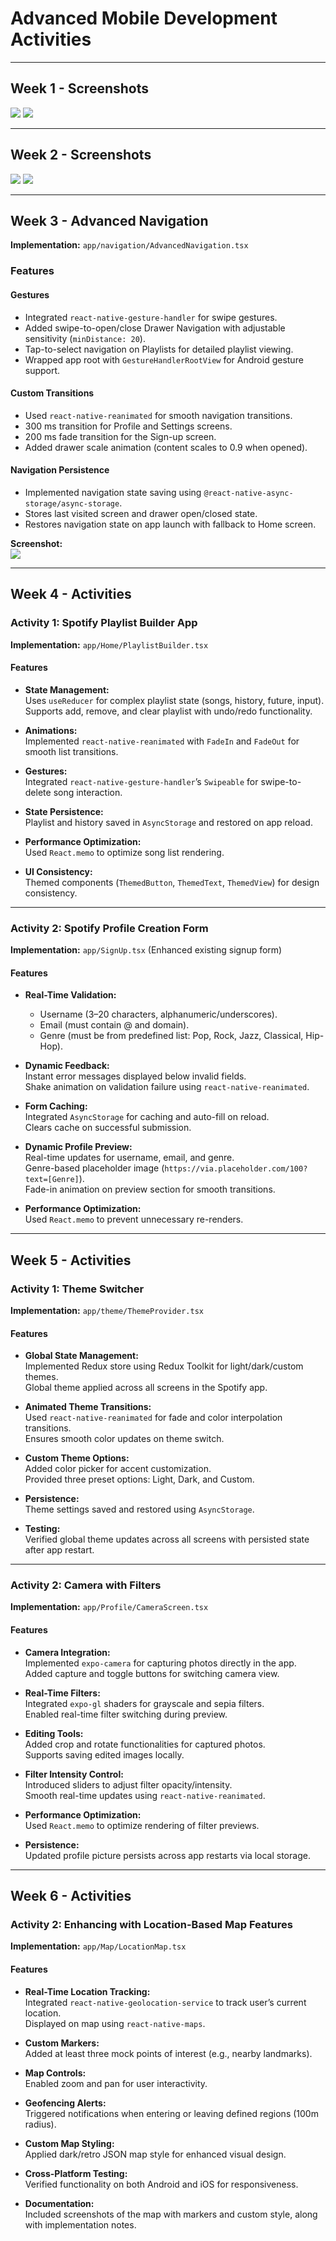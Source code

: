# Advanced Mobile Development Activities

---

## Week 1 - Screenshots
![](https://github.com/23102349-dotcom/advmobdev/blob/main/Screenshot/Image_20250829_134629_521.png?raw=true)
![](https://github.com/23102349-dotcom/advmobdev/blob/main/Screenshot/Image_20250829_134629_656.png?raw=true)

---

## Week 2 - Screenshots
![](https://github.com/23102349-dotcom/advmobdev/blob/main/Screenshot/ca61db9f-9cf2-4dcd-bd01-b43f00a2f831.jpg?raw=true)
![](https://github.com/23102349-dotcom/advmobdev/blob/main/Screenshot/7c87a5bd-b9e1-400d-8ce1-01dbc1dc3ef7.jpg?raw=true)

---

## Week 3 - Advanced Navigation

**Implementation:** `app/navigation/AdvancedNavigation.tsx`

### Features

#### Gestures
- Integrated `react-native-gesture-handler` for swipe gestures.  
- Added swipe-to-open/close Drawer Navigation with adjustable sensitivity (`minDistance: 20`).  
- Tap-to-select navigation on Playlists for detailed playlist viewing.  
- Wrapped app root with `GestureHandlerRootView` for Android gesture support.

#### Custom Transitions
- Used `react-native-reanimated` for smooth navigation transitions.  
- 300 ms transition for Profile and Settings screens.  
- 200 ms fade transition for the Sign-up screen.  
- Added drawer scale animation (content scales to 0.9 when opened).

#### Navigation Persistence
- Implemented navigation state saving using `@react-native-async-storage/async-storage`.  
- Stores last visited screen and drawer open/closed state.  
- Restores navigation state on app launch with fallback to Home screen.

**Screenshot:**  
![](https://github.com/23102349-dotcom/advmobdev/blob/main/Screenshot/db0754ef-dca9-4072-a3e3-f957724f6aac.jpg?raw=true)

---

## Week 4 - Activities

### Activity 1: Spotify Playlist Builder App
**Implementation:** `app/Home/PlaylistBuilder.tsx`

#### Features
- **State Management:**  
  Uses `useReducer` for complex playlist state (songs, history, future, input).  
  Supports add, remove, and clear playlist with undo/redo functionality.

- **Animations:**  
  Implemented `react-native-reanimated` with `FadeIn` and `FadeOut` for smooth list transitions.

- **Gestures:**  
  Integrated `react-native-gesture-handler`’s `Swipeable` for swipe-to-delete song interaction.

- **State Persistence:**  
  Playlist and history saved in `AsyncStorage` and restored on app reload.

- **Performance Optimization:**  
  Used `React.memo` to optimize song list rendering.

- **UI Consistency:**  
  Themed components (`ThemedButton`, `ThemedText`, `ThemedView`) for design consistency.

---

### Activity 2: Spotify Profile Creation Form
**Implementation:** `app/SignUp.tsx` (Enhanced existing signup form)

#### Features
- **Real-Time Validation:**  
  - Username (3–20 characters, alphanumeric/underscores).  
  - Email (must contain @ and domain).  
  - Genre (must be from predefined list: Pop, Rock, Jazz, Classical, Hip-Hop).

- **Dynamic Feedback:**  
  Instant error messages displayed below invalid fields.  
  Shake animation on validation failure using `react-native-reanimated`.

- **Form Caching:**  
  Integrated `AsyncStorage` for caching and auto-fill on reload.  
  Clears cache on successful submission.

- **Dynamic Profile Preview:**  
  Real-time updates for username, email, and genre.  
  Genre-based placeholder image (`https://via.placeholder.com/100?text=[Genre]`).  
  Fade-in animation on preview section for smooth transitions.

- **Performance Optimization:**  
  Used `React.memo` to prevent unnecessary re-renders.

---

## Week 5 - Activities

### Activity 1: Theme Switcher
**Implementation:** `app/theme/ThemeProvider.tsx`

#### Features
- **Global State Management:**  
  Implemented Redux store using Redux Toolkit for light/dark/custom themes.  
  Global theme applied across all screens in the Spotify app.

- **Animated Theme Transitions:**  
  Used `react-native-reanimated` for fade and color interpolation transitions.  
  Ensures smooth color updates on theme switch.

- **Custom Theme Options:**  
  Added color picker for accent customization.  
  Provided three preset options: Light, Dark, and Custom.

- **Persistence:**  
  Theme settings saved and restored using `AsyncStorage`.

- **Testing:**  
  Verified global theme updates across all screens with persisted state after app restart.

---

### Activity 2: Camera with Filters
**Implementation:** `app/Profile/CameraScreen.tsx`

#### Features
- **Camera Integration:**  
  Implemented `expo-camera` for capturing photos directly in the app.  
  Added capture and toggle buttons for switching camera view.

- **Real-Time Filters:**  
  Integrated `expo-gl` shaders for grayscale and sepia filters.  
  Enabled real-time filter switching during preview.

- **Editing Tools:**  
  Added crop and rotate functionalities for captured photos.  
  Supports saving edited images locally.

- **Filter Intensity Control:**  
  Introduced sliders to adjust filter opacity/intensity.  
  Smooth real-time updates using `react-native-reanimated`.

- **Performance Optimization:**  
  Used `React.memo` to optimize rendering of filter previews.

- **Persistence:**  
  Updated profile picture persists across app restarts via local storage.

---

## Week 6 - Activities

### Activity 2: Enhancing with Location-Based Map Features
**Implementation:** `app/Map/LocationMap.tsx`

#### Features
- **Real-Time Location Tracking:**  
  Integrated `react-native-geolocation-service` to track user’s current location.  
  Displayed on map using `react-native-maps`.

- **Custom Markers:**  
  Added at least three mock points of interest (e.g., nearby landmarks).

- **Map Controls:**  
  Enabled zoom and pan for user interactivity.

- **Geofencing Alerts:**  
  Triggered notifications when entering or leaving defined regions (100m radius).

- **Custom Map Styling:**  
  Applied dark/retro JSON map style for enhanced visual design.

- **Cross-Platform Testing:**  
  Verified functionality on both Android and iOS for responsiveness.

- **Documentation:**  
  Included screenshots of the map with markers and custom style, along with implementation notes.
